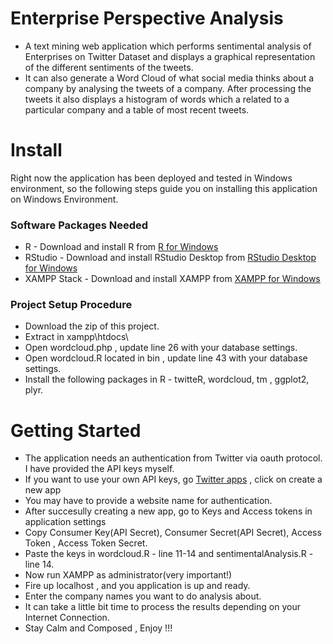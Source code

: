 # Enterprise Perspective Analysis

* A text mining web application which performs sentimental analysis of Enterprises on Twitter Dataset and displays a graphical representation of the different sentiments of the tweets. 
* It can also generate a Word Cloud of what social media thinks about a company by analysing the tweets of a company. After processing the tweets it also displays a histogram of words which a related to a particular company and a table of most recent tweets.

# Install

Right now the application has been deployed and tested in Windows environment, so the following steps guide you on installing this application on Windows Environment.

### Software Packages Needed 

* R - Download and install R from [R for Windows](http://cran.r-project.org/bin/windows/base/)
* RStudio - Download and install RStudio Desktop from [RStudio Desktop for Windows](http://www.rstudio.com/products/RStudio/#Desktop)
* XAMPP Stack - Download and install XAMPP from [XAMPP for Windows](https://www.apachefriends.org/download.html)

### Project Setup Procedure 

* Download the zip of this project.
* Extract in xampp\htdocs\
* Open wordcloud.php , update line 26 with your database settings.
* Open wordcloud.R located in bin , update line 43 with your database settings.
* Install the following packages in R - twitteR, wordcloud, tm , ggplot2, plyr.

# Getting Started 

* The application needs an authentication from Twitter via oauth protocol. I have provided the API keys myself.
* If you want to use your own API keys, go [Twitter apps](https://apps.twitter.com/) , click on create a new app
* You may have to provide a website name for authentication.
* After succesully creating a new app, go to Keys and Access tokens in application settings 
* Copy Consumer Key(API Secret), Consumer Secret(API Secret), Access Token , Access Token Secret.
* Paste the keys in wordcloud.R - line 11-14 and sentimentalAnalysis.R - line 14.
* Now run XAMPP as administrator(very important!)
* Fire up localhost , and you application is up and ready.
* Enter the company names you want to do analysis about. 
* It can take a little bit time to process the results depending on your Internet Connection.
* Stay Calm and Composed , Enjoy !!!


